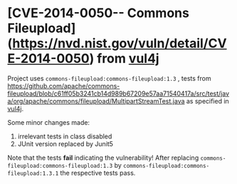 # [CVE-2014-0050-- Commons Fileupload] (https://nvd.nist.gov/vuln/detail/CVE-2014-0050)  from [vul4j](https://github.com/tuhh-softsec/vul4j)



Project uses `commons-fileupload:commons-fileupload:1.3` , tests from  https://github.com/apache/commons-fileupload/blob/c61ff05b3241cb14d989b67209e57aa71540417a/src/test/java/org/apache/commons/fileupload/MultipartStreamTest.java
as specified in [vul4j](https://github.com/tuhh-softsec/vul4j).

Some minor changes made: 
1. irrelevant tests in class disabled 
2. JUnit version replaced by Junit5

Note that the tests __fail__ indicating the vulnerability! After replacing `commons-fileupload:commons-fileupload:1.3` by `commons-fileupload:commons-fileupload:1.3.1`
the respective tests pass. 




  


 

 

